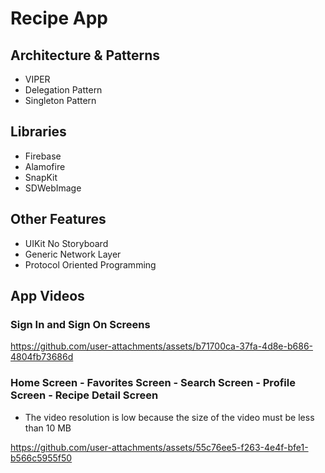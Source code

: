 # Recipe App

## Architecture & Patterns
- VIPER
- Delegation Pattern
- Singleton Pattern

## Libraries
- Firebase
- Alamofire
- SnapKit
- SDWebImage

## Other Features
- UIKit No Storyboard
- Generic Network Layer
- Protocol Oriented Programming

## App Videos
### Sign In and Sign On Screens
https://github.com/user-attachments/assets/b71700ca-37fa-4d8e-b686-4804fb73686d

### Home Screen - Favorites Screen - Search Screen - Profile Screen - Recipe Detail Screen 
- The video resolution is low because the size of the video must be less than 10 MB

https://github.com/user-attachments/assets/55c76ee5-f263-4e4f-bfe1-b566c5955f50

